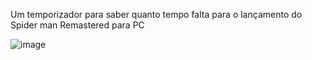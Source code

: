 Um temporizador para saber quanto tempo falta para o lançamento do Spider man Remastered para PC

![image](https://user-images.githubusercontent.com/61949512/181263977-fd9f31f7-24f7-4777-a200-3a7395931819.png)

